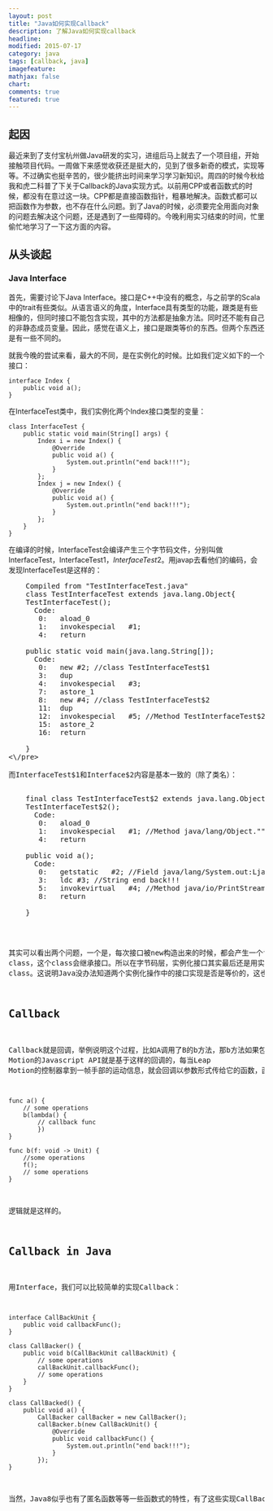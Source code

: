 ```yaml
---
layout: post
title: "Java如何实现Callback"
description: 了解Java如何实现callback
headline:
modified: 2015-07-17
category: java
tags: [callback, java]
imagefeature:
mathjax: false
chart:
comments: true
featured: true
---
```


## 起因

最近来到了支付宝杭州做Java研发的实习，进组后马上就去了一个项目组，开始接触项目代码。一周做下来感觉收获还是挺大的，见到了很多新奇的模式，实现等等。不过确实也挺辛苦的，很少能挤出时间来学习学习新知识。周四的时候今秋给我和虎二科普了下关于Callback的Java实现方式。以前用CPP或者函数式的时候，都没有在意过这一块。CPP都是直接函数指针，粗暴地解决。函数式都可以把函数作为参数，也不存在什么问题。到了Java的时候，必须要完全用面向对象的问题去解决这个问题，还是遇到了一些障碍的。今晚利用实习结束的时间，忙里偷忙地学习了一下这方面的内容。

## 从头谈起

### Java Interface

首先，需要讨论下Java Interface。接口是C++中没有的概念，与之前学的Scala中的trait有些类似。从语言语义的角度，Interface具有类型的功能，跟类是有些相像的，但同时接口不能包含实现，其中的方法都是抽象方法。同时还不能有自己的非静态成员变量。因此，感觉在语义上，接口是跟类等价的东西。但两个东西还是有一些不同的。

就我今晚的尝试来看，最大的不同，是在实例化的时候。比如我们定义如下的一个接口：

	interface Index {
		public void a();
	}

在InterfaceTest类中，我们实例化两个Index接口类型的变量：

	class InterfaceTest {
		public static void main(String[] args) {
			Index i = new Index() {
				@Override
				public void a() {
					System.out.println("end back!!!");
				}
			};
			Index j = new Index() {
				@Override
				public void a() {
					System.out.println("end back!!!");
				}
			};
		}
	}

在编译的时候，InterfaceTest会编译产生三个字节码文件，分别叫做InterfaceTest，InterfaceTest$1，InterfaceTest$2。用javap去看他们的编码，会发现InterfaceTest是这样的：

<pre>
	Compiled from "TestInterfaceTest.java"
	class TestInterfaceTest extends java.lang.Object{
	TestInterfaceTest();
	  Code:
	   0:	aload_0
	   1:	invokespecial	#1;
	   4:	return

	public static void main(java.lang.String[]);
	  Code:
	   0:	new	#2; //class TestInterfaceTest$1
	   3:	dup
	   4:	invokespecial	#3;
	   7:	astore_1
	   8:	new	#4; //class TestInterfaceTest$2
	   11:	dup
	   12:	invokespecial	#5; //Method TestInterfaceTest$2."<init>":()V
	   15:	astore_2
	   16:	return

	}
<\/pre>

而InterfaceTest$1和Interface$2内容是基本一致的（除了类名）：

<pre>
	final class TestInterfaceTest$2 extends java.lang.Object implements Index{
	TestInterfaceTest$2();
	  Code:
	   0:	aload_0
	   1:	invokespecial	#1; //Method java/lang/Object."<init>":()V
	   4:	return

	public void a();
	  Code:
	   0:	getstatic	#2; //Field java/lang/System.out:Ljava/io/PrintStream;
	   3:	ldc	#3; //String end back!!!
	   5:	invokevirtual	#4; //Method java/io/PrintStream.println:(Ljava/lang/String;)V
	   8:	return

	}
</pre>

其实可以看出两个问题，一个是，每次接口被new构造出来的时候，都会产生一个final class，这个class会继承接口。所以在字节码层，实例化接口其实最后还是用实例化实现接口的类来实现的。这个不是运行时的行为，是在编译的时候就确定了的。另一个问题，就是在我们的例子中，两次对接口的实例化其实是一模一样的，但Java还是会产生两个final class。这说明Java没办法知道两个实例化操作中的接口实现是否是等价的，这也符合我的预期。如果Java可以从语义的角度判断等价，那就有点黑科技了。

## Callback

Callback就是回调，举例说明这个过程，比如A调用了B的b方法，那b方法如果包含对A中实现的逻辑的调用，这个过程就被称作回调。Leap Motion的Javascript API就是基于这样的回调的，每当Leap Motion的控制器拿到一帧手部的运动信息，就会回调以参数形式传给它的函数，函数中可以封装基于手部运动信息的一些操作，比如根据手的位置更新画布等等。用函数式的语言去描述，大概就是：

	func a() {
		// some operations
		b(lambda() {
			// callback func
			})
	}

	func b(f: void -> Unit) {
		//some operations
		f();
		// some operations
	}

逻辑就是这样的。

## Callback in Java

用Interface，我们可以比较简单的实现Callback：

	interface CallBackUnit {
		public void callbackFunc();
	}

	class CallBacker() {
		public void b(CallBackUnit callBackUnit) {
			// some operations
			callBackUnit.callbackFunc();
			// some operations
		}
	}

	class CallBacked() {
		public void a() {
			CallBacker callBacker = new CallBacker();
			callBacker.b(new CallBackUnit() {
				@Override
				public void callbackFunc() {
					System.out.println("end back!!!");
				}
			});
	}

当然，Java8似乎也有了匿名函数等等一些函数式的特性，有了这些实现CallBack机制就更简单了。
